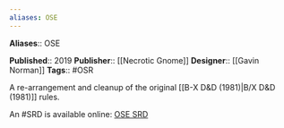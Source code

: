 ```yaml
---
aliases: OSE
---
```

**Aliases**:: OSE

**Published**:: 2019
**Publisher**:: [[Necrotic Gnome]]
**Designer**:: [[Gavin Norman]]
**Tags**:: #OSR

A re-arrangement and cleanup of the original [[B-X D&D (1981)|B/X D&D (1981)]] rules.

An #SRD is available online: [OSE SRD](https://oldschoolessentials.necroticgnome.com/srd/index.php/Main_Page)
